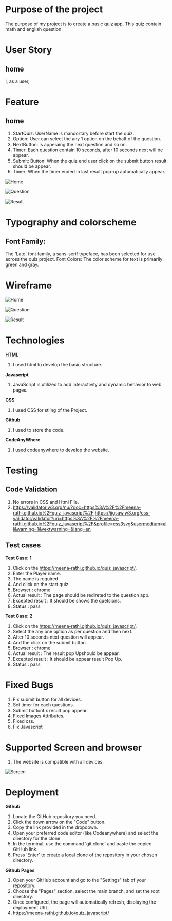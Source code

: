 
# Purpose of the project #

The purpose of my project is to create a basic quiz app. This quiz contain math and english question.

# User Story #

## home ##
I, as a user, 


# Feature #

## home ##

1. StartQuiz: UserName is mandortary before start the quiz.
2. Option: User can select the any 1 option on the behalf of the question.
3. NextButton: is apperaing the next question and so on.
4. Timer: Each question contain 10 seconds, after 10 seconds next will be appear.
5. Submit: Button: When the quiz end user click on the submit button result should be appear.
6. Timer: When the timer ended in last result pop-up automatically appear.

![Home](readme-doc/quiz.JPG)

![Question](readme-doc/questions.JPG)

![Result](readme-doc/result.JPG)

# Typography and colorscheme #

## Font Family: ##

The 'Lato' font family, a sans-serif typeface, has been selected for use across the quiz project.
Font Colors:
The color scheme for text is primarily green and gray.

# Wireframe #

![Home](readme-doc/Home.JPG)

![Question](readme-doc/Question.JPG)

![Result](readme-doc/Resultt.JPG)


# Technologies #

**HTML**

1. I used html to develop the basic structure.
   
**Javascript** 

1. JavaScript is utilized to add interactivity and dynamic behavior to web pages.
   
**CSS**

1. I used CSS for stling of the Project.
   
**Github**

1. I used to store the code.
   
**CodeAnyWhere**

1. I used codeanywhere to develop the website.

# Testing #

## Code Validation ##
1. No errors in CSS and Html File.
2. https://validator.w3.org/nu/?doc=https%3A%2F%2Fmeena-rathi.github.io%2Fquiz_javascript%2F
<https://jigsaw.w3.org/css-validator/validator?uri=https%3A%2F%2Fmeena-rathi.github.io%2Fquiz_javascript%2F&profile=css3svg&usermedium=all&warning=1&vextwarning=&lang=en>



## Test cases ##
**Test Case: 1**
1. Click on the https://meena-rathi.github.io/quiz_javascript/.
2. Enter the Player name.
3. The name is required
4. And click on the start quiz.
5. Browser : chrome
6. Actual result : The page should be redireted to the question app.
7. Excepted result : It should be shows the quetsions.
8. Status : pass

**Test Case: 2**
1. Click on the https://meena-rathi.github.io/quiz_javascript/.
2. Select the any one option as per question and then next.
3. After 10 seconds next question will appear.
4. And the click on the submit button.
5. Browser : chrome
6. Actual result : The result pop Upshould be appear.
7. Excepted result : It should be appear result Pop Up.
8. Status : pass

# Fixed Bugs #
1. Fix submit button for all devices.
2. Set timer for each questions.
3. Submit buttonfix result pop appear.
4. Fixed Images Attributes.
5. Fixed css.
6. Fix Javascript

# Supported Screen and browser #
1. The website is compatible with all devices.

![Screen](readme/responsive.JPG)

# Deployment #
**Github**

1. Locate the GitHub repository you need.
2. Click the down arrow on the "Code" button.
3. Copy the link provided in the dropdown.
4. Open your preferred code editor (like Codeanywhere) and select the directory for the clone.
5. In the terminal, use the command 'git clone' and paste the copied GitHub link.
6. Press 'Enter' to create a local clone of the repository in your chosen directory.

**Github Pages**

1. Open your GitHub account and go to the "Settings" tab of your repository.
2. Choose the "Pages" section, select the main branch, and set the root directory.
3. Once configured, the page will automatically refresh, displaying the deployment URL.
4. https://meena-rathi.github.io/quiz_javascript/
